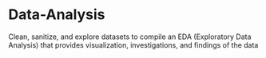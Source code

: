 # Data-Analysis
Clean, sanitize, and explore datasets to compile an EDA (Exploratory Data Analysis) that provides visualization, investigations, and findings of the data
